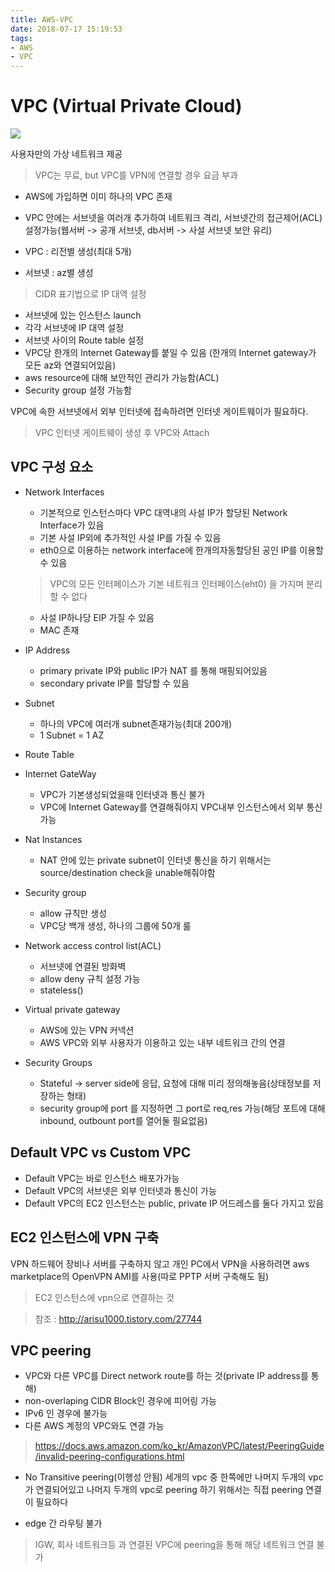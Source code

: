 ```yaml
---
title: AWS-VPC
date: 2018-07-17 15:19:53
tags:
- AWS
- VPC
---
```


# VPC (Virtual Private Cloud)
<img src='https://q00.github.io/img/vpc.png'>

사용자만의 가상 네트워크 제공
> VPC는 무료, but VPC를 VPN에 연결할 경우 요금 부과

- AWS에 가입하면 이미 하나의 VPC 존재
- VPC 안에는 서브넷을 여러개 추가하여 네트워크 격리, 서브넷간의 접근제어(ACL) 설정가능(웹서버 -> 공개 서브넷, db서버 -> 사설 서브넷 보안 유리)

- VPC : 리전별 생성(최대 5개)
- 서브넷 : az별 생성
> CIDR 표기법으로 IP 대역 설정

- 서브넷에 있는 인스턴스 launch
- 각각 서브넷에 IP 대역 설정
- 서브넷 사이의 Route table 설정
- VPC당 한개의 Internet Gateway를 붙일 수 있음 (한개의 Internet gateway가 모든 az와 연결되어있음)
- aws resource에 대해 보안적인 관리가 가능함(ACL)
- Security group 설정 가능함


VPC에 속한 서브넷에서 외부 인터넷에 접속하려면 인터넷 게이트웨이가 필요하다.
> VPC 인터넷 게이트웨이 생성 후 VPC와 Attach

## VPC 구성 요소

- Network Interfaces
  - 기본적으로 인스턴스마다 VPC 대역내의 사설 IP가 할당된 Network Interface가 있음
  - 기본 사설 IP외에 추가적인 사설 IP를 가질 수 있음
  - eth0으로 이용하는 network interface에 한개의자동할당된 공인 IP를 이용할 수 있음 
  > VPC의 모든 인터페이스가 기본 네트워크 인터페이스(eht0) 을 가지며 분리할 수 없다
  - 사설 IP하나당 EIP 가질 수 있음
  - MAC 존재

- IP Address
  - primary private IP와 public IP가 NAT 를 통해 매핑되어있음
  - secondary private IP를 할당할 수 있음

- Subnet
  - 하나의 VPC에 여러개 subnet존재가능(최대 200개)
  - 1 Subnet = 1 AZ

- Route Table

- Internet GateWay
  - VPC가 기본생성되었을때 인터넷과 통신 불가
  - VPC에 Internet Gateway를 연결해줘야지 VPC내부 인스턴스에서 외부 통신가능
  
- Nat Instances
  - NAT 안에 있는 private subnet이 인터넷 통신을 하기 위해서는 source/destination check을 unable해줘야함

- Security group
  - allow 규칙만 생성
  - VPC당 백개 생성, 하나의 그룹에 50개 룰

- Network access control list(ACL)
  - 서브넷에 연결된 방화벽
  - allow deny 규칙 설정 가능
  - stateless()

- Virtual private gateway
  - AWS에 있는 VPN 커넥션
  - AWS VPC와 외부 사용자가 이용하고 있는 내부 네트워크 간의 연결

- Security Groups
  - Stateful -> server side에 응답, 요청에 대해 미리 정의해놓음(상태정보를 저장하는 형태) 
  - security group에 port 를 지정하면 그 port로 req,res 가능(해당 포트에 대해 inbound, outbount port를 열어둘 필요없음)

## Default VPC vs Custom VPC
- Default VPC는 바로 인스턴스 배포가가능
- Default VPC의 서브넷은 외부 인터넷과 통신이 가능
- Default VPC의 EC2 인스턴스는 public, private IP 어드레스를 둘다 가지고 있음

## EC2 인스턴스에 VPN 구축
VPN 하드웨어 장비나 서버를 구축하지 않고 개인 PC에서 VPN을 사용하려면 aws marketplace의 OpenVPN AMI를 사용(따로 PPTP 서버 구축해도 됨)
> EC2 인스턴스에 vpn으로 연결하는 것


> 참조 : http://arisu1000.tistory.com/27744

## VPC peering
- VPC와 다른 VPC를 Direct network route를 하는 것(private IP address를 통해)
- non-overlaping CIDR Block인 경우에 피어링 가능
- IPv6 인 경우에 불가능
- 다른 AWS 계정의 VPC와도 연결 가능
> https://docs.aws.amazon.com/ko_kr/AmazonVPC/latest/PeeringGuide/invalid-peering-configurations.html
- No Transitive peering(이행성 안됨)
세개의 vpc 중 한쪽에만 나머지 두개의 vpc가 연결되어있고 나머지 두개의 vpc로 peering 하기 위해서는 직접 peering 연결이 필요하다

- edge 간 라우팅 불가 
> IGW, 회사 네트워크등 과 연결된 VPC에 peering을 통해 해당 네트워크 연결 불가

